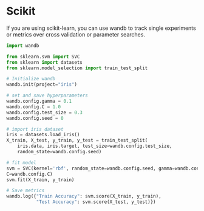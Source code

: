 # Scikit

If you are using scikit-learn, you can use wandb to track single experiments or metrics over cross validation or parameter searches.

```python
import wandb

from sklearn.svm import SVC
from sklearn import datasets
from sklearn.model_selection import train_test_split

# Initialize wandb
wandb.init(project="iris")

# set and save hyperparameters         
wandb.config.gamma = 0.1
wandb.config.C = 1.0
wandb.config.test_size = 0.3
wandb.config.seed = 0

# import iris dataset
iris = datasets.load_iris()
X_train, X_test, y_train, y_test = train_test_split(
    iris.data, iris.target, test_size=wandb.config.test_size, 
    random_state=wandb.config.seed)

# fit model
svm = SVC(kernel='rbf', random_state=wandb.config.seed, gamma=wandb.config.gamma, \
C=wandb.config.C)
svm.fit(X_train, y_train)

# Save metrics
wandb.log({"Train Accuracy": svm.score(X_train, y_train),
           "Test Accuracy": svm.score(X_test, y_test)})
```

